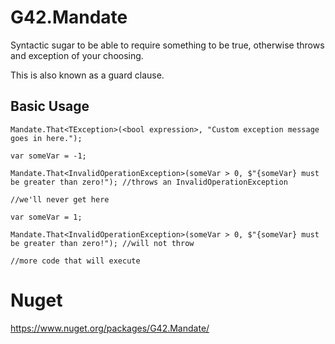 # G42.Mandate

Syntactic sugar to be able to require something to be true, otherwise throws and exception of your choosing.

This is also known as a guard clause.

## Basic Usage

`Mandate.That<TException>(<bool expression>, "Custom exception message goes in here.");`

```
var someVar = -1;

Mandate.That<InvalidOperationException>(someVar > 0, $"{someVar} must be greater than zero!"); //throws an InvalidOperationException

//we'll never get here
```

```
var someVar = 1;

Mandate.That<InvalidOperationException>(someVar > 0, $"{someVar} must be greater than zero!"); //will not throw

//more code that will execute
```

# Nuget
https://www.nuget.org/packages/G42.Mandate/
